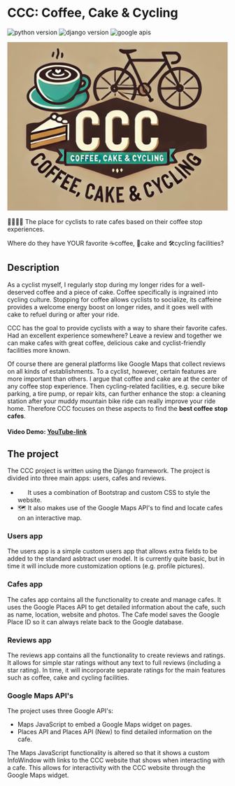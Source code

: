# CCC: Coffee, Cake & Cycling
![python version](https://img.shields.io/badge/python-3.12-87CEEB)
![django version](https://img.shields.io/badge/django-5.1-87CEEB)
![google apis](https://img.shields.io/badge/google_api-maps_&_places-87CEEB)

![ccc logo](static/img/ccc_logo_wide.png)

🚴‍♂️🚵‍♀️ The place for cyclists to rate cafes based on their coffee stop experiences.

Where do they have YOUR favorite ☕coffee, 🍰cake and 🛠️cycling facilities?

## Description
As a cyclist myself, I regularly stop during my longer rides for a well-deserved coffee and a piece of cake. Coffee specifically is ingrained into cycling culture. Stopping for coffee allows cyclists to socialize, its caffeine provides a welcome energy boost on longer rides, and it goes well with cake to refuel during or after your ride.

CCC has the goal to provide cyclists with a way to share their favorite cafes. Had an excellent experience somewhere? Leave a review and together we can make cafes with great coffee, delicious cake and cyclist-friendly facilities more known.

Of course there are general platforms like Google Maps that collect reviews on all kinds of establishments. To a cyclist, however, certain features are more important than others. I argue that coffee and cake are at the center of any coffee stop experience. Then cycling-related facilities, e.g. secure bike parking, a tire pump, or repair kits, can further enhance the stop: a cleaning station after your muddy mountain bike ride can really improve your ride home. Therefore CCC focuses on these aspects to find the **best coffee stop cafes**.

#### Video Demo: [YouTube-link](https://youtu.be/ce14t8_9744)
## The project
The CCC project is written using the Django framework.  The project is divided into three main apps: users, cafes and reviews. 

- <img src="https://getbootstrap.com/docs/4.5/assets/brand/bootstrap-solid.svg" width="19" height="16"/> It uses a combination of Bootstrap and custom CSS to style the website.
- 🗺️ It also makes use of the Google Maps API's to find and locate cafes on an interactive map.

### Users app
The users app is a simple custom users app that allows extra fields to be added to the standard asbtract user model. It is currently quite basic, but in time it will include more customization options (e.g. profile pictures).

### Cafes app
The cafes app contains all the functionality to create and manage cafes. It uses the Google Places API to get detailed information about the cafe, such as name, location, website and photos. The Cafe model saves the Google Place ID so it can always relate back to the Google database.

### Reviews app
The reviews app contains all the functionality to create reviews and ratings. It allows for simple star ratings without any text to full reviews (including a star rating). In time, it will incorporate separate ratings for the main features such as coffee, cake and cycling facilities.

### Google Maps API's
The project uses three Google API's:
- Maps JavaScript to embed a Google Maps widget on pages.
- Places API and Places API (New) to find detailed information on the cafe.

The Maps JavaScript functionality is altered so that it shows a custom InfoWindow with links to the CCC website that shows when interacting with a cafe. This allows for interactivity with the CCC website through the Google Maps widget.
